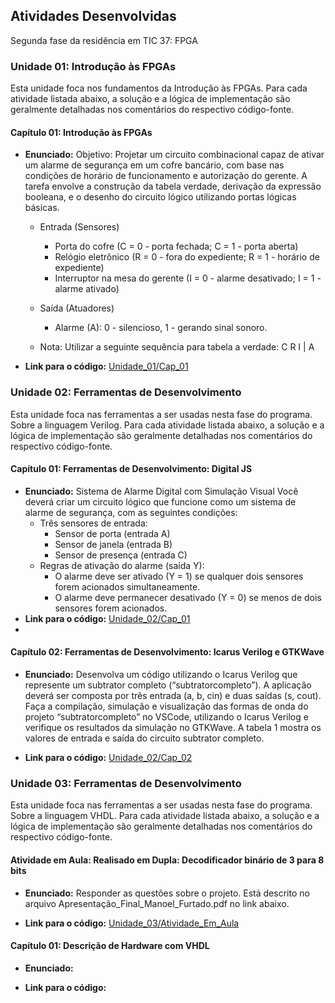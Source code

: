 ## Atividades Desenvolvidas
Segunda fase da residência em TIC 37: FPGA

### Unidade 01: Introdução às FPGAs

Esta unidade foca nos fundamentos da Introdução às FPGAs. Para cada atividade listada abaixo, a solução e a lógica de implementação são geralmente detalhadas nos comentários do respectivo código-fonte.

#### Capítulo 01: Introdução às FPGAs
- **Enunciado:** Objetivo: Projetar um circuito combinacional capaz de ativar um alarme de segurança em um cofre bancário, com base nas condições de horário de
funcionamento e autorização do gerente. A tarefa envolve a construção da tabela verdade, derivação da expressão booleana, e o desenho do circuito
lógico utilizando portas lógicas básicas. 
  - Entrada (Sensores)
    - Porta do cofre (C = 0 - porta fechada; C = 1 - porta aberta)
    - Relógio eletrônico (R = 0 - fora do expediente; R = 1 - horário de expediente)
    -  Interruptor na mesa do gerente (I = 0 - alarme desativado; I = 1 - alarme ativado)

   - Saída (Atuadores)
      - Alarme (A): 0 - silencioso, 1 - gerando sinal sonoro.
   - Nota: Utilizar a seguinte sequência para tabela a verdade: C R I | A
  
- **Link para o código:** [Unidade_01/Cap_01](https://github.com/ManoelFelipe/Embarcatech_37/tree/main/Segunda_Fase_FPGA/Unidade_01/Cap_01)

### Unidade 02: Ferramentas de Desenvolvimento

Esta unidade foca nas ferramentas a ser usadas nesta fase do programa. Sobre a linguagem Verilog. Para cada atividade listada abaixo, a solução e a lógica de implementação são geralmente detalhadas nos comentários do respectivo código-fonte.

#### Capítulo 01: Ferramentas de Desenvolvimento: Digital JS
- **Enunciado:** Sistema de Alarme Digital com Simulação Visual Você deverá criar um circuito lógico que funcione como um sistema de alarme de segurança, com as seguintes condições:
  - Três sensores de entrada:
    - Sensor de porta (entrada A)
    - Sensor de janela (entrada B)
    - Sensor de presença (entrada C)
  - Regras de ativação do alarme (saída Y):
    - O alarme deve ser ativado (Y = 1) se qualquer dois sensores forem acionados simultaneamente.
    - O alarme deve permanecer desativado (Y = 0) se menos de dois sensores forem acionados.
- **Link para o código:** [Unidade_02/Cap_01](https://github.com/ManoelFelipe/Embarcatech_37/tree/main/Segunda_Fase_FPGA/Unidade_02/Cap_01)
- 
#### Capítulo 02: Ferramentas de Desenvolvimento: Icarus Verilog e GTKWave
- **Enunciado:** Desenvolva um código utilizando o Icarus Verilog que represente um subtrator completo (“subtratorcompleto”). A aplicação deverá ser composta por três entrada (a, b, cin) e duas saídas (s, cout). Faça a compilação, simulação e visualização das formas de onda do projeto “subtratorcompleto” no VSCode, utilizando o Icarus Verilog e verifique os resultados da simulação no GTKWave. A tabela 1 mostra os valores de entrada e saída do circuito subtrator completo.
  
- **Link para o código:** [Unidade_02/Cap_02](https://github.com/ManoelFelipe/Embarcatech_37/tree/main/Segunda_Fase_FPGA/Unidade_02/Cap_02)


### Unidade 03: Ferramentas de Desenvolvimento

Esta unidade foca nas ferramentas a ser usadas nesta fase do programa. Sobre a linguagem VHDL. Para cada atividade listada abaixo, a solução e a lógica de implementação são geralmente detalhadas nos comentários do respectivo código-fonte.


#### Atividade em Aula: Realisado em Dupla: Decodificador binário de 3 para 8 bits

- **Enunciado:** Responder as questões sobre o projeto. Está descrito no arquivo Apresentação_Final_Manoel_Furtado.pdf no link abaixo.
  
- **Link para o código:** [Unidade_03/Atividade_Em_Aula](https://github.com/ManoelFelipe/Embarcatech_37/tree/main/Segunda_Fase_FPGA/Unidade_03/Atividade_Em_Aula/Projeto_decodificador_3a8)



#### Capítulo 01: Descrição de Hardware com VHDL

- **Enunciado:** 
  
- **Link para o código:** 